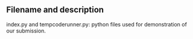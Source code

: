 ## Filename and description
index.py and tempcoderunner.py: python files used for demonstration of our submission.
